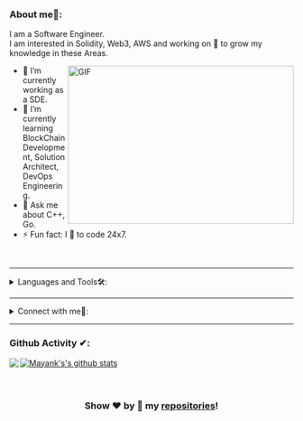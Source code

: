 
### About me🧑:
I am a Software Engineer.<br/>
I am interested in Solidity, Web3, AWS and working on 💖 to grow my knowledge in these Areas.

<img align="right" alt="GIF" src="https://owaisnoor.info/blog/wp-content/uploads/2019/03/maxresdefault.jpg" width="400" height="280" />

- 🔭 I’m currently working as a SDE.
- 🌱 I’m currently learning BlockChain Development, Solution Architect, DevOps Engineering.
- 💬 Ask me about C++, Go.
- ⚡ Fun fact: I 💖 to code 24x7.

<br/>

---

<details>
<summary>
Languages and Tools🛠:
</summary>
  <br/>

<code><img height="20" src="https://e7.pngegg.com/pngimages/46/626/png-clipart-c-logo-the-c-programming-language-computer-icons-computer-programming-source-code-programming-miscellaneous-template.png"></code>
<code><img height="20" src="https://upload.wikimedia.org/wikipedia/en/d/d2/Sublime_Text_3_logo.png"></code>
<code><img height="20" src="https://banner2.cleanpng.com/20181122/krs/kisspng-java-programming-language-selenium-computer-softwa-july-2-16-halab-4-dev-5bf78387a7bb41.028192901542947719687.jpg"></code>
<code><img height="20" src="https://upload.wikimedia.org/wikipedia/commons/thumb/9/9a/Visual_Studio_Code_1.35_icon.svg/1024px-Visual_Studio_Code_1.35_icon.svg.png"></code>
</details>

---

<details>
<summary> Connect with me🤝: </summary>  

<br/>



<a href="https://www.instagram.com/kira__5000/">
  <img align="left" alt="Dave's Instagram" width="22px" src="https://upload.wikimedia.org/wikipedia/commons/thumb/a/a5/Instagram_icon.png/600px-Instagram_icon.png" />
</a>


<a href="https://linkedin.com/in/mayank-sriv/">
  <img align="left" alt="Dave's Linkdein" width="22px" src="https://cdn3.iconfinder.com/data/icons/inficons/512/linkedin.png" />
</a>

<br/>

</details>

---

### Github Activity ✔:

<a href="https://github.com/KIRA5000">
  <img align="left" src="https://github-readme-stats.vercel.app/api/top-langs/?username=KIRA5000&theme=tokyonight" />
  </a>

<a href="https://github.com/KIRA5000">
 <img align="center" src="https://github-readme-stats.vercel.app/api?username=KIRA5000&show_icons=true&theme=tokyonight&line_height=27" alt="Mayank's's github stats"/>
</a>

<br/>
<br/>
<br/>



<div align="center">
  

### Show ❤️ by 🌟 my [repositories](https://github.com/KIRA5000?tab=repositories)!

</div>

